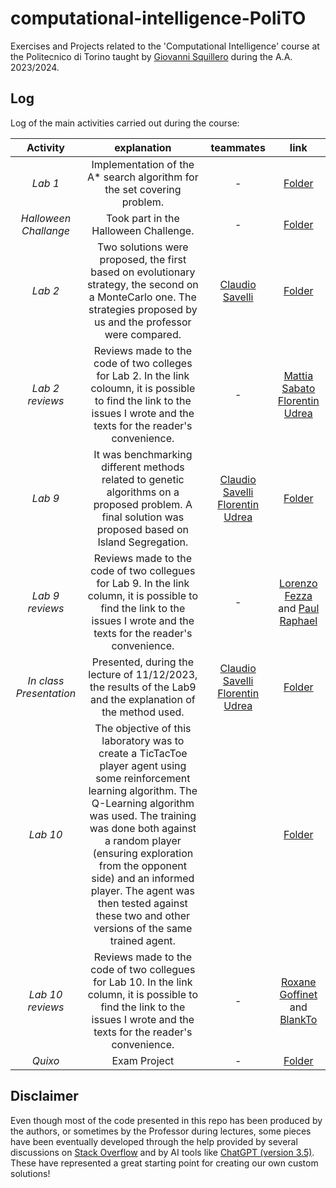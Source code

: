 # computational-intelligence-PoliTO
Exercises and Projects related to the 'Computational Intelligence' course at the Politecnico di Torino taught by [Giovanni Squillero](https://github.com/squillero) during the A.A. 2023/2024.

## Log
Log of the main activities carried out during the course: 

|               **Activity**              |                                                                            **explanation**                                                                            |              **teammates**              |                                                                       **link**                                                                       |
|:--------------------------------------------:|:--------------------------------------------------------------------------------------------------------------------------------------------------------------------------:|:--------------------------------------------:|:---------------------------------------------------------------------------------------------------------------------------------------------------------:|
|                *Lab 1*                |             Implementation of the A* search  algorithm for the set covering problem.| - |                    [Folder](https://github.com/LucaCatalano13/Computational-Intelligence/tree/main/Laboratories/LAB01)                   |
|         *Halloween Challange*         | Took part in the Halloween Challenge. | - |             [Folder]( https://github.com/LucaCatalano13/Computational-Intelligence/blob/main/Challenges/Halloween.ipynb)             |
|               *Lab 2*              |                                                                                 Two solutions were proposed, the first based on evolutionary strategy, the second on a MonteCarlo one. The strategies proposed by us and the professor were compared.                                                                                |                   [Claudio Savelli](https://github.com/ClaudioSavelli)                  |                                                                            [Folder](https://github.com/LucaCatalano13/Computational-Intelligence/tree/main/Laboratories/LAB02)                                                                           |
|               *Lab 2 reviews*              |                                                                                 Reviews made to the code of two colleges for Lab 2. In the link coloumn, it is possible to find the link to the issues I wrote and the texts for the reader's convenience.                                                                                |                   -                  |                                                                            [Mattia Sabato](https://github.com/Mattizza/Computational_Intelligence_2023-2024/issues) [Florentin Udrea](https://github.com/florentin1304/computational-intelligence/issues)                                                                               |
|               *Lab 9*              |                                                                                 It was benchmarking different methods related to genetic algorithms on a proposed problem. A final solution was proposed based on Island Segregation.                                                                                |                   [Claudio Savelli](https://github.com/ClaudioSavelli) [Florentin Udrea](https://github.com/florentin1304)                  |                                                                            [Folder](https://github.com/LucaCatalano13/Computational-Intelligence/tree/main/Laboratories/LAB09)  
|               *Lab 9 reviews*              |                                                                                 Reviews made to the code of two collegues for Lab 9. In the link column, it is possible to find the link to the issues I wrote and the texts for the reader's convenience.                                                                                |                   -                  |                                                  [Lorenzo Fezza](https://github.com/lorenzofezza00/CI_LABS/issues) and [Paul Raphael](https://github.com/Paul-Raphael/Computationnal-Intelligence/issues)                                                       
|        *In class Presentation*        |                       Presented, during the lecture of 11/12/2023,  the results of the Lab9 and  the explanation of the method used.                        | [Claudio Savelli](https://github.com/ClaudioSavelli) [Florentin Udrea](https://github.com/florentin1304) | [Folder](https://github.com/LucaCatalano13/Computational-Intelligence/tree/main/Laboratories/Lab9_after_deadline)      
|        *Lab 10*        | The objective of this laboratory was to create a TicTacToe player agent using some reinforcement learning algorithm. The Q-Learning algorithm was used. The training was done both against a random player (ensuring exploration from the opponent side) and an informed player. The agent was then tested against these two and other versions of the same trained agent.|   |[Folder](https://github.com/LucaCatalano13/Computational-Intelligence/tree/main/Laboratories/LAB10)
|               *Lab 10 reviews*              |                                                                                 Reviews made to the code of two collegues for Lab 10. In the link column, it is possible to find the link to the issues I wrote and the texts for the reader's convenience.                                                                                |                   -                  |                                                  [Roxane Goffinet](https://github.com/RoxaneGoffinet/Computational-Intelligence/issues/7) and [BlankTo](https://github.com/BlankTo/computational_intelligence/issues/6)                     
|               *Quixo*              |                                                                               Exam Project                                                                                |                   -                  |                                                  [Folder](https://github.com/LucaCatalano13/Computational-Intelligence/tree/main/quixo)    
## Disclaimer 

Even though most of the code presented in this repo has been produced by the authors, or sometimes by the Professor during lectures, some pieces have been eventually developed through the help provided by several discussions on [Stack Overflow](https://stackoverflow.com) and by AI tools like [ChatGPT (version 3.5)](https://chat.openai.com). These have represented a great starting point for creating our own custom solutions!